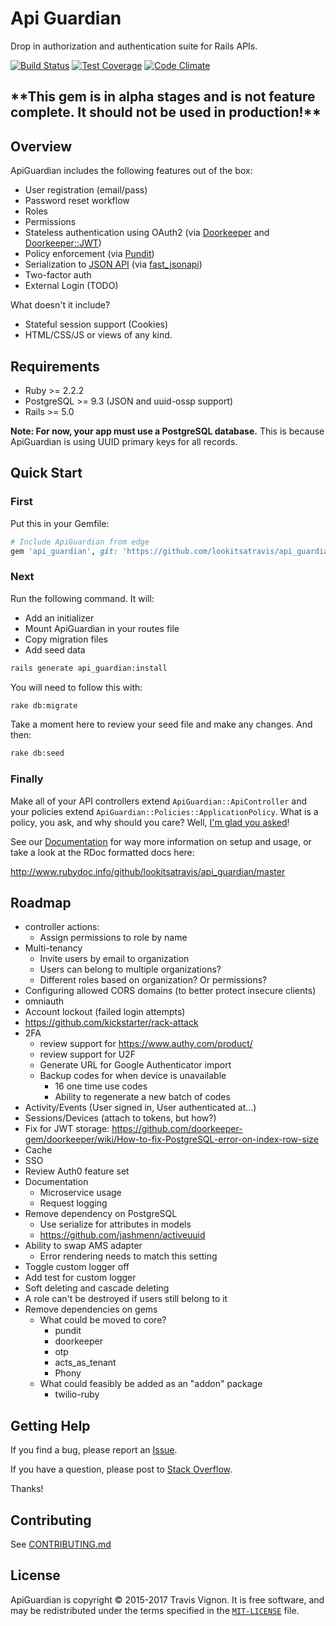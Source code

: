 # Api Guardian

Drop in authorization and authentication suite for Rails APIs.

[![Build Status](	https://img.shields.io/travis/lookitsatravis/api_guardian.svg?style=flat-square)](https://travis-ci.org/lookitsatravis/api_guardian)
[![Test Coverage](https://img.shields.io/codeclimate/coverage/lookitsatravis/api_guardian.svg?style=flat-square)](https://codeclimate.com/github/lookitsatravis/api_guardian/coverage)
[![Code Climate](https://img.shields.io/codeclimate/maintainability/lookitsatravis/api_guardian.svg?style=flat-square)](https://codeclimate.com/github/lookitsatravis/api_guardian)

## **\*\*This gem is in alpha stages and is not feature complete. It should not be used in production!\*\***

## Overview

ApiGuardian includes the following features out of the box:

* User registration (email/pass)
* Password reset workflow
* Roles
* Permissions
* Stateless authentication using OAuth2 (via [Doorkeeper](https://github.com/doorkeeper-gem/doorkeeper) and [Doorkeeper::JWT](https://github.com/chriswarren/doorkeeper-jwt))
* Policy enforcement (via [Pundit](https://github.com/elabs/pundit))
* Serialization to [JSON API](http://jsonapi.org/) (via [fast_jsonapi](https://github.com/Netflix/fast_jsonapi))
* Two-factor auth
* External Login (TODO)

What doesn't it include?

* Stateful session support (Cookies)
* HTML/CSS/JS or views of any kind.

## Requirements

* Ruby >= 2.2.2
* PostgreSQL >= 9.3 (JSON and uuid-ossp support)
* Rails >= 5.0

**Note: For now, your app must use a PostgreSQL database.** This is because ApiGuardian is using UUID primary keys for all records.

## Quick Start

### First

Put this in your Gemfile:

```rb
# Include ApiGuardian from edge
gem 'api_guardian', git: 'https://github.com/lookitsatravis/api_guardian'
```

### Next

Run the following command. It will:

* Add an initializer
* Mount ApiGuardian in your routes file
* Copy migration files
* Add seed data

```sh
rails generate api_guardian:install
```

You will need to follow this with:

```sh
rake db:migrate
```

Take a moment here to review your seed file and make any changes. And then:

```sh
rake db:seed
```

### Finally

Make all of your API controllers extend `ApiGuardian::ApiController` and your
policies extend `ApiGuardian::Policies::ApplicationPolicy`. What is a policy, you ask,
and why should you care? Well, [I'm glad you asked](docs/authorization/readme.md)!

See our [Documentation](docs/readme.md) for way more information on setup and usage,
or take a look at the RDoc formatted docs here:

http://www.rubydoc.info/github/lookitsatravis/api_guardian/master

## Roadmap

* controller actions:
  * Assign permissions to role by name
* Multi-tenancy
  * Invite users by email to organization
  * Users can belong to multiple organizations?
  * Different roles based on organization? Or permissions?
* Configuring allowed CORS domains (to better protect insecure clients)
* omniauth
* Account lockout (failed login attempts)
* https://github.com/kickstarter/rack-attack
* 2FA
  * review support for https://www.authy.com/product/
  * review support for U2F
  * Generate URL for Google Authenticator import
  * Backup codes for when device is unavailable
    * 16 one time use codes
    * Ability to regenerate a new batch of codes
* Activity/Events (User signed in, User authenticated at...)
* Sessions/Devices (attach to tokens, but how?)
* Fix for JWT storage: https://github.com/doorkeeper-gem/doorkeeper/wiki/How-to-fix-PostgreSQL-error-on-index-row-size
* Cache
* SSO
* Review Auth0 feature set
* Documentation
  * Microservice usage
  * Request logging
* Remove dependency on PostgreSQL
  * Use serialize for attributes in models
  * https://github.com/jashmenn/activeuuid
* Ability to swap AMS adapter
  * Error rendering needs to match this setting
* Toggle custom logger off
* Add test for custom logger
* Soft deleting and cascade deleting
* A role can't be destroyed if users still belong to it
* Remove dependencies on gems
  * What could be moved to core?
    * pundit
    * doorkeeper
    * otp
    * acts_as_tenant
    * Phony
  * What could feasibly be added as an "addon" package
    * twilio-ruby

## Getting Help

If you find a bug, please report an [Issue](https://github.com/lookitsatravis/api_guardian/issues).

If you have a question, please post to [Stack Overflow](https://stackoverflow.com/questions/tagged/api_guardian).

Thanks!

## Contributing

See [CONTRIBUTING.md](CONTRIBUTING.md)

## License

ApiGuardian is copyright © 2015-2017 Travis Vignon. It is free software, and may be
redistributed under the terms specified in the [`MIT-LICENSE`](MIT-LICENSE) file.

